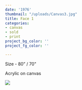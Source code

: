 ```yaml
---
date: '1976'
thumbnail: "/uploads/Canvas3.jpg"
title: Face 1
categories:
- canvas
- sold
- print
project_bg_color: ''
project_fg_color: ''

---
```

Size - 80” / 70"

Acrylic on canvas

![](https://scontent-amt2-1.xx.fbcdn.net/v/t1.15752-9/s2048x2048/64658216_323590248586566_8514450404333846528_n.jpg?_nc_cat=105&_nc_oc=AQlTDm6_dPVrmYUZIH3RlwnMZSOdYqjhY23Hl-btKOuOsQ2NCCn0HhoErpXyDqlGVU0&_nc_ht=scontent-amt2-1.xx&oh=963d0eca93299bc27d3ee9c359672078&oe=5DC36DCD)
